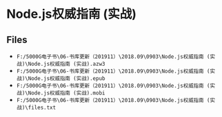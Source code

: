 # Node.js权威指南 (实战)

## Files

- `F:/5000G电子书\06-书库更新（201911）\2018.09\0903\Node.js权威指南 (实战)\Node.js权威指南 (实战).azw3`
- `F:/5000G电子书\06-书库更新（201911）\2018.09\0903\Node.js权威指南 (实战)\Node.js权威指南 (实战).epub`
- `F:/5000G电子书\06-书库更新（201911）\2018.09\0903\Node.js权威指南 (实战)\Node.js权威指南 (实战).mobi`
- `F:/5000G电子书\06-书库更新（201911）\2018.09\0903\Node.js权威指南 (实战)\files.txt`
